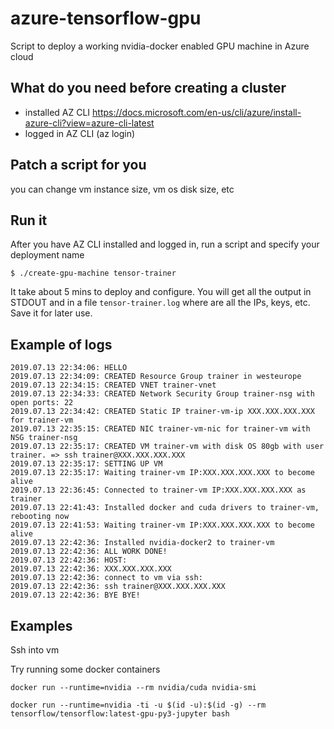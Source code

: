 # azure-tensorflow-gpu

Script to deploy a working nvidia-docker enabled GPU machine in Azure cloud

## What do you need before creating a cluster

- installed AZ CLI https://docs.microsoft.com/en-us/cli/azure/install-azure-cli?view=azure-cli-latest
- logged in AZ CLI (az login)

## Patch a script for you

you can change vm instance size, vm os disk size, etc

## Run it

After you have AZ CLI installed and logged in, run a script and specify your deployment name

```$ ./create-gpu-machine tensor-trainer```

It take about 5 mins to deploy and configure. You will get all the output in STDOUT and in a file ```tensor-trainer.log``` where are all the IPs, keys, etc. Save it for later use.

## Example of logs

```
2019.07.13 22:34:06: HELLO
2019.07.13 22:34:09: CREATED Resource Group trainer in westeurope
2019.07.13 22:34:15: CREATED VNET trainer-vnet
2019.07.13 22:34:33: CREATED Network Security Group trainer-nsg with open ports: 22
2019.07.13 22:34:42: CREATED Static IP trainer-vm-ip XXX.XXX.XXX.XXX for trainer-vm
2019.07.13 22:35:15: CREATED NIC trainer-vm-nic for trainer-vm with NSG trainer-nsg
2019.07.13 22:35:17: CREATED VM trainer-vm with disk OS 80gb with user trainer. => ssh trainer@XXX.XXX.XXX.XXX
2019.07.13 22:35:17: SETTING UP VM
2019.07.13 22:35:17: Waiting trainer-vm IP:XXX.XXX.XXX.XXX to become alive
2019.07.13 22:36:45: Connected to trainer-vm IP:XXX.XXX.XXX.XXX as trainer
2019.07.13 22:41:43: Installed docker and cuda drivers to trainer-vm, rebooting now
2019.07.13 22:41:53: Waiting trainer-vm IP:XXX.XXX.XXX.XXX to become alive
2019.07.13 22:42:36: Installed nvidia-docker2 to trainer-vm
2019.07.13 22:42:36: ALL WORK DONE!
2019.07.13 22:42:36: HOST:
2019.07.13 22:42:36: XXX.XXX.XXX.XXX
2019.07.13 22:42:36: connect to vm via ssh:
2019.07.13 22:42:36: ssh trainer@XXX.XXX.XXX.XXX
2019.07.13 22:42:36: BYE BYE!
```

## Examples

Ssh into vm

Try running some docker containers

```
docker run --runtime=nvidia --rm nvidia/cuda nvidia-smi

docker run --runtime=nvidia -ti -u $(id -u):$(id -g) --rm tensorflow/tensorflow:latest-gpu-py3-jupyter bash
```